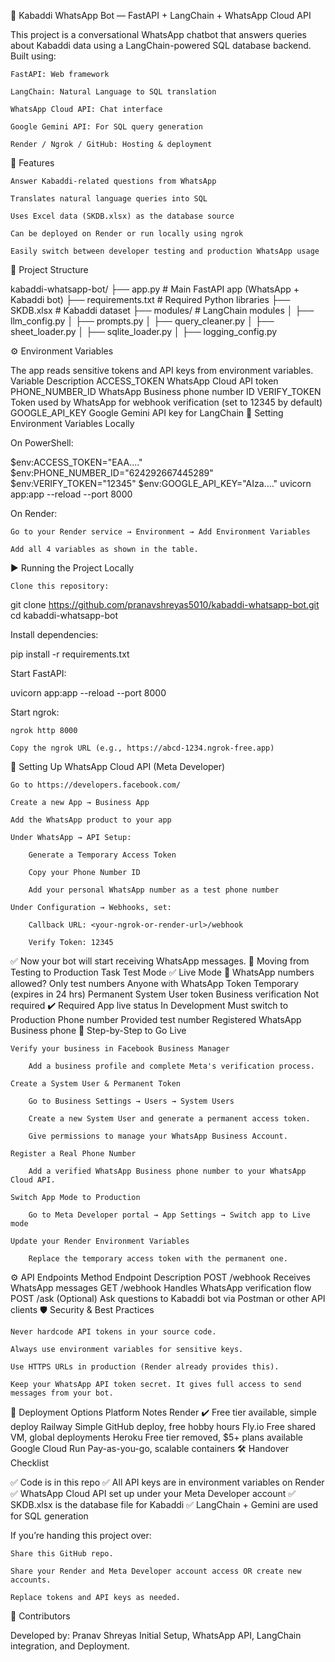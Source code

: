 📱 Kabaddi WhatsApp Bot — FastAPI + LangChain + WhatsApp Cloud API

This project is a conversational WhatsApp chatbot that answers queries about Kabaddi data using a LangChain-powered SQL database backend.
Built using:

    FastAPI: Web framework

    LangChain: Natural Language to SQL translation

    WhatsApp Cloud API: Chat interface

    Google Gemini API: For SQL query generation

    Render / Ngrok / GitHub: Hosting & deployment

🚀 Features

    Answer Kabaddi-related questions from WhatsApp

    Translates natural language queries into SQL

    Uses Excel data (SKDB.xlsx) as the database source

    Can be deployed on Render or run locally using ngrok

    Easily switch between developer testing and production WhatsApp usage

🔧 Project Structure

kabaddi-whatsapp-bot/
├── app.py                   # Main FastAPI app (WhatsApp + Kabaddi bot)
├── requirements.txt          # Required Python libraries
├── SKDB.xlsx                 # Kabaddi dataset
├── modules/                  # LangChain modules
│   ├── llm_config.py
│   ├── prompts.py
│   ├── query_cleaner.py
│   ├── sheet_loader.py
│   ├── sqlite_loader.py
│   ├── logging_config.py

⚙️ Environment Variables

The app reads sensitive tokens and API keys from environment variables.
Variable	Description
ACCESS_TOKEN	WhatsApp Cloud API token
PHONE_NUMBER_ID	WhatsApp Business phone number ID
VERIFY_TOKEN	Token used by WhatsApp for webhook verification (set to 12345 by default)
GOOGLE_API_KEY	Google Gemini API key for LangChain
🔹 Setting Environment Variables Locally

On PowerShell:

$env:ACCESS_TOKEN="EAA...."
$env:PHONE_NUMBER_ID="624292667445289"
$env:VERIFY_TOKEN="12345"
$env:GOOGLE_API_KEY="AIza...."
uvicorn app:app --reload --port 8000

On Render:

    Go to your Render service → Environment → Add Environment Variables

    Add all 4 variables as shown in the table.

▶️ Running the Project Locally

    Clone this repository:

git clone https://github.com/pranavshreyas5010/kabaddi-whatsapp-bot.git
cd kabaddi-whatsapp-bot

Install dependencies:

pip install -r requirements.txt

Start FastAPI:

uvicorn app:app --reload --port 8000

Start ngrok:

    ngrok http 8000

    Copy the ngrok URL (e.g., https://abcd-1234.ngrok-free.app)

🔌 Setting Up WhatsApp Cloud API (Meta Developer)

    Go to https://developers.facebook.com/

    Create a new App → Business App

    Add the WhatsApp product to your app

    Under WhatsApp → API Setup:

        Generate a Temporary Access Token

        Copy your Phone Number ID

        Add your personal WhatsApp number as a test phone number

    Under Configuration → Webhooks, set:

        Callback URL: <your-ngrok-or-render-url>/webhook

        Verify Token: 12345

✅ Now your bot will start receiving WhatsApp messages.
🔄 Moving from Testing to Production
Task	Test Mode ✅	Live Mode 🚀
WhatsApp numbers allowed?	Only test numbers	Anyone with WhatsApp
Token	Temporary (expires in 24 hrs)	Permanent System User token
Business verification	Not required	✔️ Required
App live status	In Development	Must switch to Production
Phone number	Provided test number	Registered WhatsApp Business phone
🔑 Step-by-Step to Go Live

    Verify your business in Facebook Business Manager

        Add a business profile and complete Meta's verification process.

    Create a System User & Permanent Token

        Go to Business Settings → Users → System Users

        Create a new System User and generate a permanent access token.

        Give permissions to manage your WhatsApp Business Account.

    Register a Real Phone Number

        Add a verified WhatsApp Business phone number to your WhatsApp Cloud API.

    Switch App Mode to Production

        Go to Meta Developer portal → App Settings → Switch app to Live mode

    Update your Render Environment Variables

        Replace the temporary access token with the permanent one.

⚙️ API Endpoints
Method	Endpoint	Description
POST	/webhook	Receives WhatsApp messages
GET	/webhook	Handles WhatsApp verification flow
POST	/ask	(Optional) Ask questions to Kabaddi bot via Postman or other API clients
🛡️ Security & Best Practices

    Never hardcode API tokens in your source code.

    Always use environment variables for sensitive keys.

    Use HTTPS URLs in production (Render already provides this).

    Keep your WhatsApp API token secret. It gives full access to send messages from your bot.

🔧 Deployment Options
Platform	Notes
Render	✔️ Free tier available, simple deploy
Railway	Simple GitHub deploy, free hobby hours
Fly.io	Free shared VM, global deployments
Heroku	Free tier removed, $5+ plans available
Google Cloud Run	Pay-as-you-go, scalable containers
🛠️ Handover Checklist

✅ Code is in this repo
✅ All API keys are in environment variables on Render
✅ WhatsApp Cloud API set up under your Meta Developer account
✅ SKDB.xlsx is the database file for Kabaddi
✅ LangChain + Gemini are used for SQL generation

If you’re handing this project over:

    Share this GitHub repo.

    Share your Render and Meta Developer account access OR create new accounts.

    Replace tokens and API keys as needed.

🤝 Contributors

Developed by: Pranav Shreyas
Initial Setup, WhatsApp API, LangChain integration, and Deployment.
